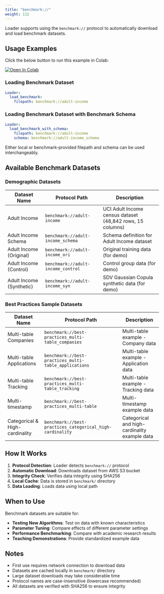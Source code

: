 ```yaml
---
title: "benchmark://"
weight: 112
---
```


Loader supports using the `benchmark://` protocol to automatically download and load benchmark datasets.

## Usage Examples

Click the below button to run this example in Colab:

[![Open In Colab](https://colab.research.google.com/assets/colab-badge.svg)](https://colab.research.google.com/github/nics-tw/petsard/blob/main/demo/petsard-yaml/loader-yaml/benchmark-protocol.ipynb)

### Loading Benchmark Dataset

```yaml
Loader:
  load_benchmark:
    filepath: benchmark://adult-income
```

### Loading Benchmark Dataset with Benchmark Schema

```yaml
Loader:
  load_benchmark_with_schema:
    filepath: benchmark://adult-income
    schema: benchmark://adult-income_schema
```

Either local or benchmark-provided filepath and schema can be used interchangeably.

## Available Benchmark Datasets

### Demographic Datasets

| Dataset Name | Protocol Path | Description |
|-------------|---------------|-------------|
| Adult Income | `benchmark://adult-income` | UCI Adult Income census dataset (48,842 rows, 15 columns) |
| Adult Income Schema | `benchmark://adult-income_schema` | Schema definition for Adult Income dataset |
| Adult Income (Original) | `benchmark://adult-income_ori` | Original training data (for demo) |
| Adult Income (Control) | `benchmark://adult-income_control` | Control group data (for demo) |
| Adult Income (Synthetic) | `benchmark://adult-income_syn` | SDV Gaussian Copula synthetic data (for demo) |

### Best Practices Sample Datasets

| Dataset Name | Protocol Path | Description |
|-------------|---------------|-------------|
| Multi-table Companies | `benchmark://best-practices_multi-table_companies` | Multi-table example - Company data |
| Multi-table Applications | `benchmark://best-practices_multi-table_applications` | Multi-table example - Application data |
| Multi-table Tracking | `benchmark://best-practices_multi-table_tracking` | Multi-table example - Tracking data |
| Multi-timestamp | `benchmark://best-practices_multi-table` | Multi-timestamp example data |
| Categorical & High-cardinality | `benchmark://best-practices_categorical_high-cardinality` | Categorical and high-cardinality example data |

## How It Works

1. **Protocol Detection**: Loader detects `benchmark://` protocol
2. **Automatic Download**: Downloads dataset from AWS S3 bucket
3. **Integrity Check**: Verifies data integrity using SHA256
4. **Local Cache**: Data is stored in `benchmark/` directory
5. **Data Loading**: Loads data using local path

## When to Use

Benchmark datasets are suitable for:

- **Testing New Algorithms**: Test on data with known characteristics
- **Parameter Tuning**: Compare effects of different parameter settings
- **Performance Benchmarking**: Compare with academic research results
- **Teaching Demonstrations**: Provide standardized example data

## Notes

- First use requires network connection to download data
- Datasets are cached locally in `benchmark/` directory
- Large dataset downloads may take considerable time
- Protocol names are case-insensitive (lowercase recommended)
- All datasets are verified with SHA256 to ensure integrity